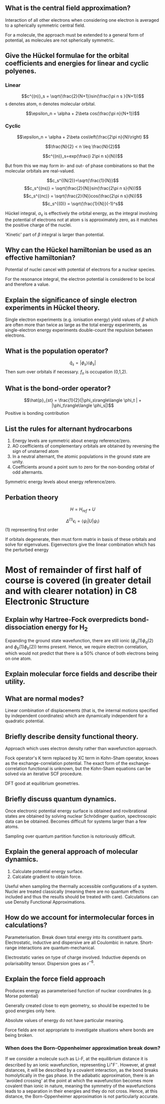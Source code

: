 

## What is the central field approximation?
Interaction of all other electrons when considering one electron is averaged to a spherically symmetric central field. 

For a molecule, the approach must be extended to a general form of potential, as molecules are not spherically symmetric.

## Give the Hückel formulae for the orbital coefficients and energies for linear and cyclic polyenes.

### Linear

$$c^{(n)}_s = \sqrt{\frac{2}{N+1}}sin(\frac{\pi n s }{N+1})$$
s denotes atom, n denotes molecular orbital. 

$$\epsilon_n = \alpha + 2\beta cos(\frac{\pi n}{N+1})$$

### Cyclic

$$\epsilon_n = \alpha + 2\beta cos\left(\frac{2\pi n}{N}\right) $$

$$\frac{N}{2} < n \leq \frac{N}{2}$$

$$c^{(n)}_s=exp(\frac{i 2\pi n s}{N})$$

But from this we may form in- and out- of phase combinations so that the molecular orbitals are real-valued.

$$c_s^{(N/2)}=\sqrt{\frac{1}{N}}$$
$$c_s^{(ns)} = \sqrt{\frac{2}{N}}sin(\frac{2\pi n s}{N})$$
$$c_s^{(nc)} = \sqrt{\frac{2}{N}}cos(\frac{2\pi n s}{N})$$
$$c_s^{(0)} = \sqrt{\frac{1}{N}}(-1)^s$$

Hückel integral, $\alpha_s$ is effectively the orbital energy, as the integral involving the potential of electrons not at atom s is approximately zero, as it matches the positive charge of the nuclei. 

'Kinetic' part of $\beta$ integral is larger than potential. 


## Why can the Hückel hamiltonian be used as an effective hamiltonian?
Potential of nuclei cancel with potential of electrons for a nuclear species. 

For the resonance integral, the electron potential is considered to be local and therefore a value. 


## Explain the significance of single electron experiments in Hückel theory.

Single electron experiments (e.g. ionisation energy) yield values of $\beta$ which are often more than twice as large as the total energy experiments, as single-electron energy experiments double-count the repulsion between electrons.

## What is the population operator?

$$\hat{q}_s = |\phi_s \rangle\langle \phi_s |$$
Then sum over orbitals if necessary. $f_n$ is occupation (0,1,2).

## What is the bond-order operator?

$$\hat{p}_{st} = \frac{1}{2}(|\phi_s\rangle\langle \phi_t | + |\phi_t\rangle\langle \phi_s|)$$
Positive is bonding contribution


## List the rules for alternant hydrocarbons

1. Energy levels are symmetric about energy reference/zero.
2. AO coefficients of complementary orbitals are obtained by reversing the sign of unstarred atom 
3. In a neutral alternant, the atomic populations in the ground state are unity.
4. Coefficients around a point sum to zero for the non-bonding orbital of odd alternants.

Symmetric energy levels about energy reference/zero.



## Perbation theory

$$H = H_{ref} + U$$

$$\Delta^{(1)}\epsilon_i  = \langle \psi_i |U|\psi_i\rangle$$
(1) representing first order

If orbitals degenerate, then must form matrix in basis of these orbitals and solve for eigenvalues. Eigenvectors give the linear combination which has the perturbed energy 

# Most of remainder of first half of course is covered (in greater detail and with clearer notation) in C8 Electronic Structure


## Explain why Hartree-Fock overpredicts bond-dissociation energy for H$_2$

Expanding the ground state wavefunction, there are still ionic ($\phi_a(1)\phi_a(2)$ and $\phi_b(1)\phi_b(2)$) terms present. Hence, we require electron correlation, which would not predict that there is a 50% chance of both electrons being on one atom. 



## Explain molecular force fields and describe their utility.



## What are normal modes?

Linear combination of displacements (that is, the internal motions specified by independent coordinates) which are dynamically independent for a quadratic potential. 

## Briefly describe density functional theory.

Approach which uses electron density rather than wavefunction approach. 

Fock operator's K term replaced by XC term in Kohn-Sham operator, knows as the exchange-correlation potential. The exact form of the exchange-correlation functional is unknown, but the Kohn-Sham equations can be solved via an iterative SCF procedure. 

DFT good at equilibrium geometries. 

## Briefly discuss quantum dynamics.

Once electronic potential energy surface is obtained and rovibrational states are obtained by solving nuclear Schrödinger quation, spectroscopic data can be obtained. Becomes difficult for systems larger than a few atoms. 


Sampling over quantum partition function is notoriously difficult. 

## Explain the general approach of molecular dynamics.

1. Calculate potential energy surface.
2. Calcalate gradient to obtain force.

Useful when sampling the thermally accessible configurations of a system. Nuclei are treated classically (meaning there are no quantum effects included and thus the results should be treated with care). Calculations can use Density Functional Approximations. 

## How do we account for intermolecular forces in calculations?

Parameterisation. Break down total energy into its constituent parts. Electrostatic, inductive and dispersive are all Coulombic in nature. Short-range interactions are quantum-mechanical.

Electrostatic varies on type of charge involved.
Inductive depends on polarisability tensor.
Dispersion goes as r$^{-6}$.

## Explain the force field approach 

Produces energy as parameterised function of nuclear coordinates (e.g. Morse potential)

Generally created close to eqm geometry, so should be expected to be good energies only here.

Absolute values of energy do not have particular meaning.

Force fields are not appropriate to investigate situations where bonds are being broken. 



### When does the Born-Oppenheimer approximation break down?

If we consider a molecule such as Li-F, at the equilibrium distance it is described by an ionic wavefunction, representing Li$^+$F$^-$. However, at great distances, it will be described by a covalent interaction, as the bond breaks homolytically in the gas phase. In the adiabatic approximation, there is an 'avoided crossing' at the point at which the wavefunction becomes more covalent than ionic in nature, meaning the symmetry of the wavefunctions leads to a separation in their energies and they do not cross. Hence, at this distance, the Born-Oppenheimer approximation is not particularly accurate.






